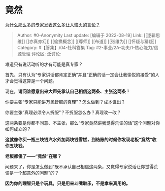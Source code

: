 # 竟然
[为什么那么多的专家发表这么多让人恼火的言论？](https://www.zhihu.com/question/545500963/answer/2634181412)

> Author: #0-Anonymity
> Last update: [编辑于 2022-08-19]
> Link: [[逻辑思维]] [[亦真亦幻]] [[偷换概念]] [[尊师]] [[布道]] [[张维为]] [[怀疑与猜疑]]
> Category: #【答集】/04-社科答集
> Tag: #2-事业/2A-功夫/1-核心能力/信源管理
> 评论区:
> 泛讨论:

难道只有说话动听的才有可能是真专家？

首先，只有认为“专家讲话都肯定正确”并且“正确的话一定会让我愉悦的接受”的人才会觉得这算是一个问题。

现在，**请问谁愿意出来大声先承认自己相信这两条、主张这两条**？

你要主张“专家只能讲万民皆服的真理”？怎么做到？成本谁出？

你要主张“真理必须令人折服”？不折服怎么办？真理改一改？

这两条要是你都不同意、不主张，那么“专家竟然讲我觉得荒谬的话”这个问题对你如何成立的？

**这就像你买一瓶三块钱汽水外加两块钱雪糕，到结账的时候你发现老板“竟然”收你五块钱。**

**老板都傻了——“竟然”在哪？**

问题来了，你是怎么做到“既不承认自己相信这两条，又觉得专家说话让你觉得荒谬是一个超意外的问题”的？

**因为你的理智只是个玩具，只是用来斗嘴取乐，不是拿来真用的。**
